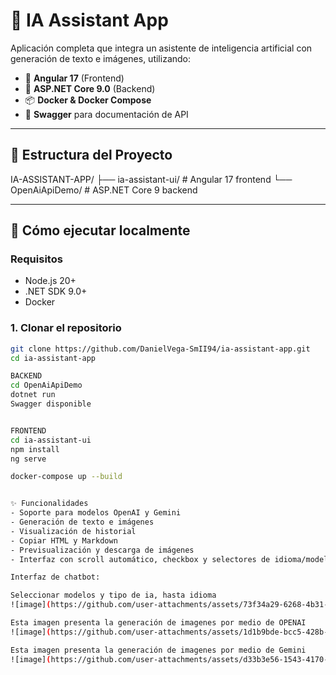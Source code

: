 # 🧠 IA Assistant App

Aplicación completa que integra un asistente de inteligencia artificial con generación de texto e imágenes, utilizando:

- 🎨 **Angular 17** (Frontend)
- 🔧 **ASP.NET Core 9.0** (Backend)
- 📦 **Docker & Docker Compose**
- 📜 **Swagger** para documentación de API

---

## 📁 Estructura del Proyecto

IA-ASSISTANT-APP/
├── ia-assistant-ui/ # Angular 17 frontend
└── OpenAiApiDemo/ # ASP.NET Core 9 backend


---

## 🚀 Cómo ejecutar localmente

### Requisitos

- Node.js 20+
- .NET SDK 9.0+
- Docker

### 1. Clonar el repositorio

```bash
git clone https://github.com/DanielVega-SmII94/ia-assistant-app.git
cd ia-assistant-app

BACKEND
cd OpenAiApiDemo
dotnet run
Swagger disponible


FRONTEND
cd ia-assistant-ui
npm install
ng serve

docker-compose up --build


✨ Funcionalidades
- Soporte para modelos OpenAI y Gemini
- Generación de texto e imágenes
- Visualización de historial
- Copiar HTML y Markdown
- Previsualización y descarga de imágenes
- Interfaz con scroll automático, checkbox y selectores de idioma/modelo

Interfaz de chatbot:

Seleccionar modelos y tipo de ia, hasta idioma
![image](https://github.com/user-attachments/assets/73f34a29-6268-4b31-9a1a-93f4ad7bfffd)

Esta imagen presenta la generación de imagenes por medio de OPENAI
![image](https://github.com/user-attachments/assets/1d1b9bde-bcc5-428b-afaa-1993a30aaed0)

Esta imagen presenta la generación de imagenes por medio de Gemini
![image](https://github.com/user-attachments/assets/d33b3e56-1543-4170-bd43-8b63c33a9eae)



